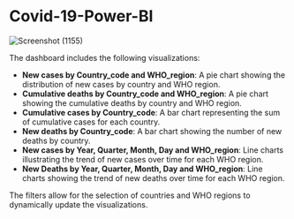 # Covid-19-Power-BI

![Screenshot (1155)](https://github.com/Swapnil-FWDeveloper/Covid-19-Power-BI/assets/116657863/8dc87aa4-38e3-48ff-a7e9-5ad45aeb31ac)


The dashboard includes the following visualizations:
- **New cases by Country_code and WHO_region**: A pie chart showing the distribution of new cases by country and WHO region.
- **Cumulative deaths by Country_code and WHO_region**: A pie chart showing the cumulative deaths by country and WHO region.
- **Cumulative cases by Country_code**: A bar chart representing the sum of cumulative cases for each country.
- **New deaths by Country_code**: A bar chart showing the number of new deaths by country.
- **New cases by Year, Quarter, Month, Day and WHO_region**: Line charts illustrating the trend of new cases over time for each WHO region.
- **New Deaths by Year, Quarter, Month, Day and WHO_region**: Line charts showing the trend of new deaths over time for each WHO region.

The filters allow for the selection of countries and WHO regions to dynamically update the visualizations.
